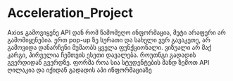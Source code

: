 # Acceleration_Project


Axios გამოვიყენე API დან რომ წამომეღო ინფორმაცია, მეტი არაფერი არ გამომიყენებია. ერთ pop-up ზე სურათი და სახელი ვერ გავაკეთე,  არ გამოვიდა დანარჩენი მუშაობს ყველა ფუნქციონალი. ვიზუალი არ მაქ კარგი, პირველია ჩემთვის ესეთი დავალება. როუთნგი გადადის გვერდიდან გვერდზე. ფორმა როა სია სტუდენტების მანდ ზემოთ API ღილაკია და იქიდან გადადის აპი ინფორმაციაზე
